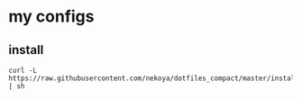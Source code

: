 # my configs

## install

```
curl -L https://raw.githubusercontent.com/nekoya/dotfiles_compact/master/install.sh | sh
```
